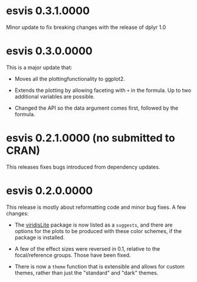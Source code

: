 # esvis 0.3.1.0000
Minor update to fix breaking changes with the release of dplyr 1.0

# esvis 0.3.0.0000
This is a major update that:

* Moves all the plottingfunctionality to ggplot2. 

* Extends the plotting by allowing faceting with `+` in the
  formula. Up to two additional variables are possible.
  
* Changed the API so the data argument comes first, followed 
  by the formula.

# esvis 0.2.1.0000 (no submitted to CRAN)
This releases fixes bugs introduced from dependency updates.

# esvis 0.2.0.0000

This release is mostly about reformatting code and minor bug fixes. A few changes:

* The [viridisLite](https://CRAN.R-project.org/package=viridisLite) package is now listed as a `suggests`, and there are options for the plots to be produced with these color schemes, if the package is installed.

* A few of the effect sizes were reversed in 0.1, relative to the focal/reference groups. Those have been fixed.

* There is now a `theme` function that is extensible and allows for custom themes, rather than just the "standard" and "dark" themes.
